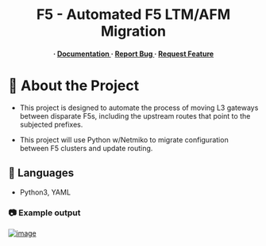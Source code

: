 <div align='center'>

<h1>F5 - Automated F5 LTM/AFM Migration</h1>
<h4> <span> · </span> <a href="https://github.com/daisy-dynawhite/F5-Migration/blob/master/README.md"> Documentation </a> <span> · </span> <a href="https://github.com/daisy-dynawhite/F5-Migration/issues"> Report Bug </a> <span> · </span> <a href="https://github.com/daisy-dynawhite/F5-Migration/issues"> Request Feature </a> </h4>
</div>

# :star2: About the Project
- <p>This project is designed to automate the process of moving L3 gateways between disparate F5s, including the upstream routes that point to the subjected prefixes.</p>
- <p>This project will use Python w/Netmiko to migrate configuration between F5 clusters and update routing.</p>

## :dart: Languages
- Python3, YAML
### :camera: Example output
<div align="left"> <a href=""><img src="https://github.com/daisy-dynawhite/F5-Migration/blob/main/Untitled.png" alt='image'/></a> </div>

